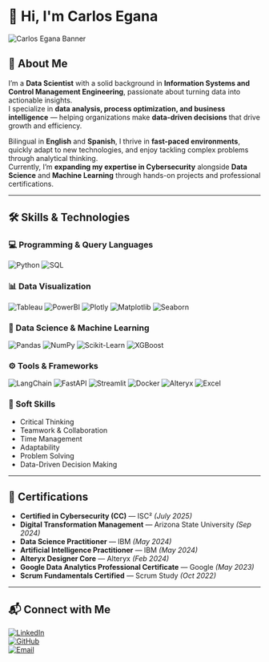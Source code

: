 # 👋 Hi, I'm Carlos Egana

![Carlos Egana Banner](https://github.com/user-attachments/assets/b21e8eaf-9ac4-42f3-9e81-07e27f6385be)

## 🚀 About Me

I’m a **Data Scientist** with a solid background in **Information Systems and Control Management Engineering**, passionate about turning data into actionable insights.  
I specialize in **data analysis, process optimization, and business intelligence** — helping organizations make **data-driven decisions** that drive growth and efficiency.  

Bilingual in **English** and **Spanish**, I thrive in **fast-paced environments**, quickly adapt to new technologies, and enjoy tackling complex problems through analytical thinking.  
Currently, I’m **expanding my expertise in Cybersecurity** alongside **Data Science** and **Machine Learning** through hands-on projects and professional certifications.  

---

## 🛠 Skills & Technologies

### 💻 Programming & Query Languages
![Python](https://img.shields.io/badge/Python-FFD43B?style=for-the-badge&logo=python&logoColor=blue)
![SQL](https://img.shields.io/badge/SQL-336791?style=for-the-badge&logo=postgresql&logoColor=white)

### 📊 Data Visualization
![Tableau](https://img.shields.io/badge/Tableau-E97627?style=for-the-badge&logo=Tableau&logoColor=white)
![PowerBI](https://img.shields.io/badge/PowerBI-F2C811?style=for-the-badge&logo=Power%20BI&logoColor=white)
![Plotly](https://img.shields.io/badge/Plotly-3F4F75?style=for-the-badge&logo=plotly&logoColor=white)
![Matplotlib](https://img.shields.io/badge/Matplotlib-11557c?style=for-the-badge&logo=plotly&logoColor=white)
![Seaborn](https://img.shields.io/badge/Seaborn-76B900?style=for-the-badge&logoColor=white)

### 🤖 Data Science & Machine Learning
![Pandas](https://img.shields.io/badge/Pandas-2C2D72?style=for-the-badge&logo=pandas&logoColor=white)
![NumPy](https://img.shields.io/badge/Numpy-777BB4?style=for-the-badge&logo=numpy&logoColor=white)
![Scikit-Learn](https://img.shields.io/badge/scikit_learn-F7931E?style=for-the-badge&logo=scikit-learn&logoColor=white)
![XGBoost](https://img.shields.io/badge/XGBoost-EB5E00?style=for-the-badge&logoColor=white)

### ⚙️ Tools & Frameworks
![LangChain](https://img.shields.io/badge/langchain-1C3C3C?style=for-the-badge&logo=langchain&logoColor=white)
![FastAPI](https://img.shields.io/badge/FastAPI-009688?style=for-the-badge&logo=fastapi&logoColor=white)
![Streamlit](https://img.shields.io/badge/Streamlit-FF4B4B?style=for-the-badge&logo=Streamlit&logoColor=white)
![Docker](https://img.shields.io/badge/Docker-2CA5E0?style=for-the-badge&logo=docker&logoColor=white)
![Alteryx](https://img.shields.io/badge/Alteryx-0079C1?style=for-the-badge&logo=alteryx&logoColor=white)
![Excel](https://img.shields.io/badge/Excel-217346?style=for-the-badge&logo=microsoftexcel&logoColor=white)

### 🧠 Soft Skills
- Critical Thinking  
- Teamwork & Collaboration  
- Time Management  
- Adaptability  
- Problem Solving  
- Data-Driven Decision Making  

---

## 📜 Certifications

- **Certified in Cybersecurity (CC)** — ISC² *(July 2025)*  
- **Digital Transformation Management** — Arizona State University *(Sep 2024)*  
- **Data Science Practitioner** — IBM *(May 2024)*  
- **Artificial Intelligence Practitioner** — IBM *(May 2024)*  
- **Alteryx Designer Core** — Alteryx *(Feb 2024)*  
- **Google Data Analytics Professional Certificate** — Google *(May 2023)*  
- **Scrum Fundamentals Certified** — Scrum Study *(Oct 2022)*  

---

## 📬 Connect with Me

[![LinkedIn](https://img.shields.io/badge/LinkedIn-0077B5?style=for-the-badge&logo=linkedin&logoColor=white)](https://www.linkedin.com/in/carlosegana)  
[![GitHub](https://img.shields.io/badge/GitHub-181717?style=for-the-badge&logo=github&logoColor=white)](https://github.com/Ciec91)  
[![Email](https://img.shields.io/badge/Email-carloseganac%40gmail.com-red?style=for-the-badge&logo=gmail&logoColor=white)](mailto:carlos.egana@gmail.com)
